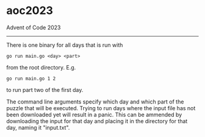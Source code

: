 # aoc2023
Advent of Code 2023

---

There is one binary for all days that is run with 

```
go run main.go <day> <part>
```

from the root directory. E.g.

```
go run main.go 1 2
```

to run part two of the first day.

The command line arguments specify which day and which part of the puzzle that will be executed. Trying to run days where the input file has not been downloaded yet will result in a panic. This can be ammended by downloading the input for that day and placing it in the directory for that day, naming it "input.txt".
